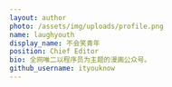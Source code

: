 ```yaml
---
layout: author
photo: /assets/img/uploads/profile.png
name: laughyouth
display_name: 不会笑青年
position: Chief Editor
bio: 全网唯二以程序员为主题的漫画公众号。
github_username: ityouknow
---
```


